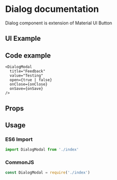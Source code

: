 # Dialog documentation

Dialog component is extension of Material UI Button
## UI Example

<!-- STORY -->

## Code example

```tsx
<DialogModal
  title="Feedback"
  value="Testing"
  open={true | false}
  onClose={onClose}
  onSave={onSave}
/>
```

## Props

<!-- PROPS -->

## Usage

### ES6 Import
```js
import DialogModal from './index'
```

### CommonJS

```js
const DialogModal = require('./index')
